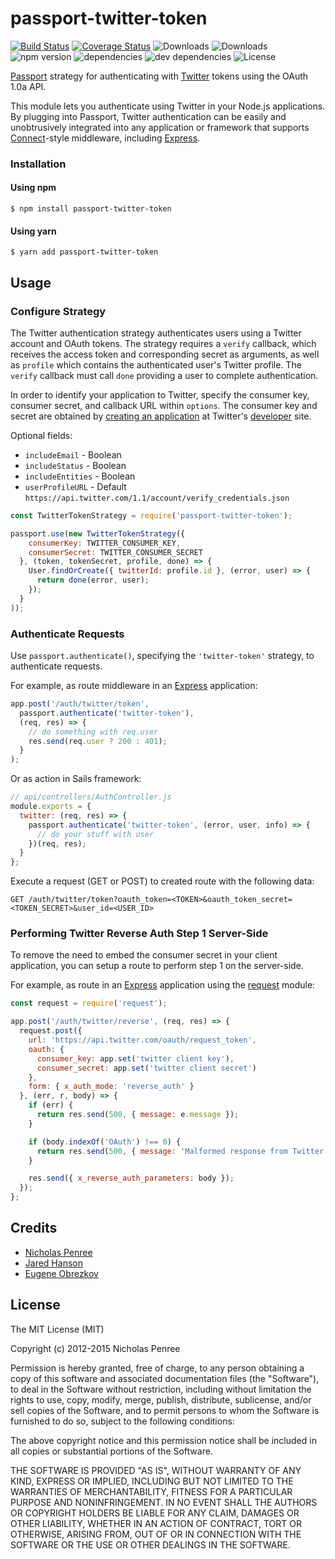 # passport-twitter-token

[![Build Status](https://travis-ci.org/drudge/passport-twitter-token.svg)](https://travis-ci.org/drudge/passport-twitter-token)
[![Coverage Status](https://coveralls.io/repos/drudge/passport-twitter-token/badge.svg?branch=master&service=github)](https://coveralls.io/github/drudge/passport-twitter-token?branch=master)
![Downloads](https://img.shields.io/npm/dm/passport-twitter-token.svg)
![Downloads](https://img.shields.io/npm/dt/passport-twitter-token.svg)
![npm version](https://img.shields.io/npm/v/passport-twitter-token.svg)
![dependencies](https://img.shields.io/david/drudge/passport-twitter-token.svg)
![dev dependencies](https://img.shields.io/david/dev/drudge/passport-twitter-token.svg)
![License](https://img.shields.io/npm/l/passport-twitter-token.svg)

[Passport](http://passportjs.org/) strategy for authenticating with [Twitter](http://twitter.com/) tokens using the OAuth 1.0a API.

This module lets you authenticate using Twitter in your Node.js applications.
By plugging into Passport, Twitter authentication can be easily and unobtrusively integrated into any application or framework that supports [Connect](http://www.senchalabs.org/connect/)-style middleware, including [Express](http://expressjs.com/).

### Installation

#### Using npm

    $ npm install passport-twitter-token

#### Using yarn

    $ yarn add passport-twitter-token

## Usage

### Configure Strategy

The Twitter authentication strategy authenticates users using a Twitter account and OAuth tokens.
The strategy requires a `verify` callback, which receives the access token and corresponding secret as arguments, as well as `profile` which contains the authenticated user's Twitter profile.
The `verify` callback must call `done` providing a user to complete authentication.

In order to identify your application to Twitter, specify the consumer key, consumer secret, and callback URL within `options`.
The consumer key and secret are obtained by [creating an application](https://dev.twitter.com/apps) at Twitter's [developer](https://dev.twitter.com/) site.

Optional fields:
 - `includeEmail` - Boolean 
 - `includeStatus` - Boolean
 - `includeEntities` - Boolean
 - `userProfileURL` - Default `https://api.twitter.com/1.1/account/verify_credentials.json`
 
```javascript
const TwitterTokenStrategy = require('passport-twitter-token');

passport.use(new TwitterTokenStrategy({
    consumerKey: TWITTER_CONSUMER_KEY,
    consumerSecret: TWITTER_CONSUMER_SECRET
  }, (token, tokenSecret, profile, done) => {
    User.findOrCreate({ twitterId: profile.id }, (error, user) => {
      return done(error, user);
    });
  }
));
```

### Authenticate Requests

Use `passport.authenticate()`, specifying the `'twitter-token'` strategy, to authenticate requests.

For example, as route middleware in an [Express](http://expressjs.com/) application:

```javascript
app.post('/auth/twitter/token',
  passport.authenticate('twitter-token'),
  (req, res) => {
    // do something with req.user
    res.send(req.user ? 200 : 401);
  }
);
```

Or as action in Sails framework:

```javascript
// api/controllers/AuthController.js
module.exports = {
  twitter: (req, res) => {
    passport.authenticate('twitter-token', (error, user, info) => {
      // do your stuff with user
    })(req, res);
  }
};
```

Execute a request (GET or POST) to created route with the following data:

```
GET /auth/twitter/token?oauth_token=<TOKEN>&oauth_token_secret=<TOKEN_SECRET>&user_id=<USER_ID>
```

### Performing Twitter Reverse Auth Step 1 Server-Side

To remove the need to embed the consumer secret in your client application, you can setup a route to perform step 1 on the server-side.

For example, as route in an [Express](http://expressjs.com/) application using the [request](https://github.com/mikeal/request) module:

```javascript
const request = require('request');

app.post('/auth/twitter/reverse', (req, res) => {
  request.post({
    url: 'https://api.twitter.com/oauth/request_token',
    oauth: {
      consumer_key: app.set('twitter client key'),
      consumer_secret: app.set('twitter client secret')
    },
    form: { x_auth_mode: 'reverse_auth' }
  }, (err, r, body) => {
    if (err) {
      return res.send(500, { message: e.message });
    }

    if (body.indexOf('OAuth') !== 0) {
      return res.send(500, { message: 'Malformed response from Twitter' });
    }

    res.send({ x_reverse_auth_parameters: body });
  });
};
```

## Credits

  - [Nicholas Penree](http://github.com/drudge)
  - [Jared Hanson](http://github.com/jaredhanson)
  - [Eugene Obrezkov](http://github.com/ghaiklor)

## License

The MIT License (MIT)

Copyright (c) 2012-2015 Nicholas Penree

Permission is hereby granted, free of charge, to any person obtaining a copy
of this software and associated documentation files (the "Software"), to deal
in the Software without restriction, including without limitation the rights
to use, copy, modify, merge, publish, distribute, sublicense, and/or sell
copies of the Software, and to permit persons to whom the Software is
furnished to do so, subject to the following conditions:

The above copyright notice and this permission notice shall be included in all
copies or substantial portions of the Software.

THE SOFTWARE IS PROVIDED "AS IS", WITHOUT WARRANTY OF ANY KIND, EXPRESS OR
IMPLIED, INCLUDING BUT NOT LIMITED TO THE WARRANTIES OF MERCHANTABILITY,
FITNESS FOR A PARTICULAR PURPOSE AND NONINFRINGEMENT. IN NO EVENT SHALL THE
AUTHORS OR COPYRIGHT HOLDERS BE LIABLE FOR ANY CLAIM, DAMAGES OR OTHER
LIABILITY, WHETHER IN AN ACTION OF CONTRACT, TORT OR OTHERWISE, ARISING FROM,
OUT OF OR IN CONNECTION WITH THE SOFTWARE OR THE USE OR OTHER DEALINGS IN THE
SOFTWARE.
